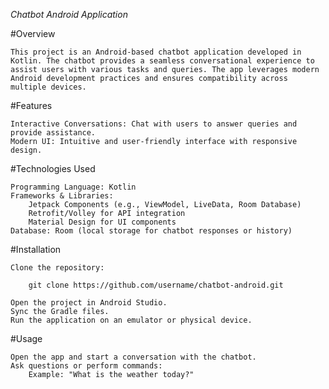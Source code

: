 *Chatbot Android Application*


#Overview

    This project is an Android-based chatbot application developed in Kotlin. The chatbot provides a seamless conversational experience to assist users with various tasks and queries. The app leverages modern Android development practices and ensures compatibility across multiple devices.


#Features

    Interactive Conversations: Chat with users to answer queries and provide assistance.
    Modern UI: Intuitive and user-friendly interface with responsive design.
  

#Technologies Used

    Programming Language: Kotlin
    Frameworks & Libraries:
        Jetpack Components (e.g., ViewModel, LiveData, Room Database)
        Retrofit/Volley for API integration
        Material Design for UI components
    Database: Room (local storage for chatbot responses or history)
  

#Installation

    Clone the repository:

        git clone https://github.com/username/chatbot-android.git

    Open the project in Android Studio.
    Sync the Gradle files.
    Run the application on an emulator or physical device.


#Usage

    Open the app and start a conversation with the chatbot.
    Ask questions or perform commands:
        Example: "What is the weather today?"
  
